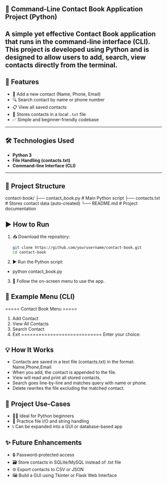 ## 📇 Command-Line Contact Book Application Project (Python)

A simple yet effective **Contact Book** application that runs in the command-line interface (CLI). This project is developed using **Python** and is designed to allow users to add, search, view contacts directly from the terminal.
---
## 🚀 Features

- 📝 Add a new contact (Name, Phone, Email)
- 🔍 Search contact by name or phone number
- 📋 View all saved contacts
- 💾 Stores contacts in a local `.txt` file
- ✅ Simple and beginner-friendly codebase
---
## 🛠️ Technologies Used

- **Python 3**
- **File Handling (contacts.txt)**
- **Command-line Interface (CLI)**
---

## 📁 Project Structure
contact-book/
├── contact_book.py # Main Python script
├── contacts.txt # Stores contact data (auto-created)
└── README.md # Project documentation

## ▶️ How to Run

1. 📥 Download the repository:
   ```bash
   git clone https://github.com/yourusername/contact-book.git
   cd contact-book
2. ▶️ Run the Python script:
- python contact_book.py
3. 📲 Follow the on-screen menu to use the app.

## 📸 Example Menu (CLI)

===== Contact Book Menu =====
1. Add Contact
2. View All Contacts
3. Search Contact
4. Exit
============================
Enter your choice:

## 💡 How It Works
- Contacts are saved in a text file (contacts.txt) in the format:
  Name,Phone,Email
- When you add, the contact is appended to the file.
- View will read and print all stored contacts.
- Search goes line-by-line and matches query with name or phone.
- Delete rewrites the file excluding the matched contact.

## 🎯 Project Use-Cases
- 🧑‍🎓 Ideal for Python beginners
- 📁 Practice file I/O and string handling
- 📞 Can be expanded into a GUI or database-based app

## ✨ Future Enhancements
- 🔒 Password-protected access
- 🗃️ Store contacts in SQLite/MySQL instead of .txt file
- 🌐 Export contacts to CSV or JSON
- 🖼️ Build a GUI using Tkinter or Flask Web Interface
